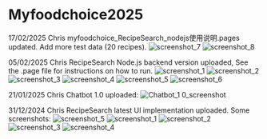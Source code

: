 # Myfoodchoice2025
17/02/2025 Chris
myfoodchoice_RecipeSearch_nodejs使用说明.pages updated. Add more test data (20 recipes).
![screenshot_7](https://github.com/user-attachments/assets/4f3da437-4491-4497-b775-e90f94dfd0aa)
![screenshot_8](https://github.com/user-attachments/assets/0bd3c591-44ab-4628-9c44-1135185cf285)


05/02/2025 Chris
RecipeSearch Node.js backend version uploaded, See the .page file for instructions on how to run.
![screenshot_1](https://github.com/user-attachments/assets/69dfd991-0ba2-4e4f-92c8-110156760066)
![screenshot_2](https://github.com/user-attachments/assets/4bad7452-8a6c-4065-a568-db83225cb1f7)
![screenshot_3](https://github.com/user-attachments/assets/68ec1ced-1363-4295-b733-51e1f71e0767)
![screenshot_4](https://github.com/user-attachments/assets/2ec4d826-e783-4dd4-915b-74df1ee302b0)
![screenshot_5](https://github.com/user-attachments/assets/6aac9889-c0e6-4844-b737-65bd27eec22b)
![screenshot_6](https://github.com/user-attachments/assets/eca522f2-68ae-47fb-8475-39b1fde4cfec)


21/01/2025 Chris
Chatbot 1.0 uploaded:
![Chatbot_1 0_screenshot](https://github.com/user-attachments/assets/310263a7-7b8b-4fef-916d-46e130eb3f69)

31/12/2024  Chris
RecipeSearch latest UI implementation uploaded. Some screenshots:
![screenshot_5](https://github.com/user-attachments/assets/b167f320-8590-402d-9d3b-9821cd77b1fd)
![screenshot_1](https://github.com/user-attachments/assets/75d11627-f353-4a65-a043-5844aa272911)
![screenshot_2](https://github.com/user-attachments/assets/9037d6ee-b5ae-4486-87f1-3e7aede71b5d)
![screenshot_3](https://github.com/user-attachments/assets/2f1bf5f7-373e-47c8-8a37-393c3068402b)
![screenshot_4](https://github.com/user-attachments/assets/b886e58e-4d73-4ded-a44d-e843eb32fa16)


